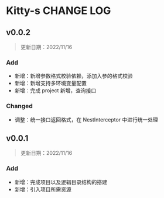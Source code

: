 # Kitty-s CHANGE LOG

## v0.0.2

> 更新日期：2022/11/16

### Add

- 新增：新增参数格式校验依赖，添加入参的格式校验
- 新增：新增支持多环境变量配置
- 新增：完成 project 新增，查询接口

### Changed

- 调整：统一接口返回格式，在 NestInterceptor 中进行统一处理

## v0.0.1

> 更新日期：2022/11/16

### Add

- 新增：完成项目以及逻辑目录结构的搭建
- 新增：引入项目所需资源
